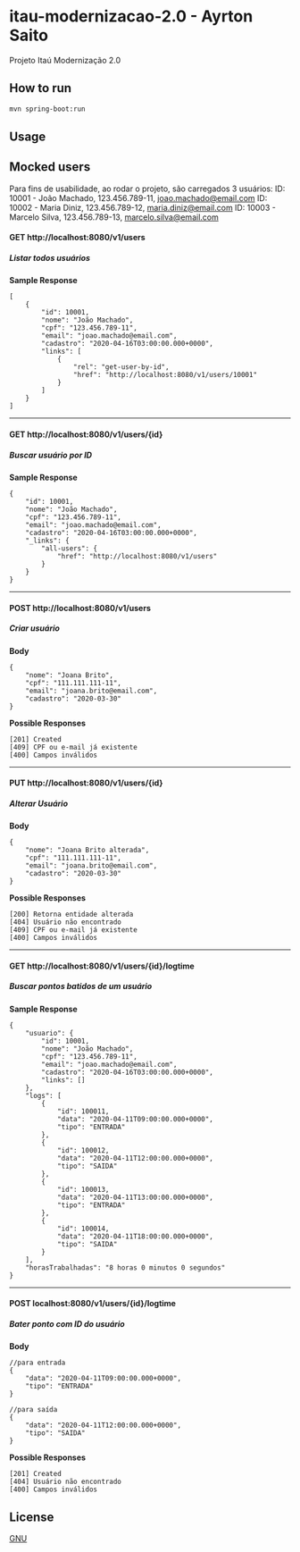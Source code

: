 # itau-modernizacao-2.0 -  Ayrton Saito
Projeto Itaú Modernização 2.0

## How to run


```bash
mvn spring-boot:run
```

## Usage

## Mocked users
Para fins de usabilidade, ao rodar o projeto, são carregados 3 usuários:
ID: 10001 - João Machado, 123.456.789-11, joao.machado@email.com
ID: 10002 - Maria Diniz, 123.456.789-12, maria.diniz@email.com
ID: 10003 - Marcelo Silva, 123.456.789-13, marcelo.silva@email.com

#### GET http://localhost:8080/v1/users
##### Listar todos usuários

**Sample Response**

```
[
    {
        "id": 10001,
        "nome": "João Machado",
        "cpf": "123.456.789-11",
        "email": "joao.machado@email.com",
        "cadastro": "2020-04-16T03:00:00.000+0000",
        "links": [
            {
                "rel": "get-user-by-id",
                "href": "http://localhost:8080/v1/users/10001"
            }
        ]
    }
]
```
___

#### GET http://localhost:8080/v1/users/{id}
##### Buscar usuário por ID

**Sample Response**

```
{
    "id": 10001,
    "nome": "João Machado",
    "cpf": "123.456.789-11",
    "email": "joao.machado@email.com",
    "cadastro": "2020-04-16T03:00:00.000+0000",
    "_links": {
        "all-users": {
            "href": "http://localhost:8080/v1/users"
        }
    }
}
```
___

#### POST http://localhost:8080/v1/users
##### Criar usuário

**Body**
```
{
	"nome": "Joana Brito",
	"cpf": "111.111.111-11",
	"email": "joana.brito@email.com",
	"cadastro": "2020-03-30"
}
```

**Possible Responses**

```
[201] Created
[409] CPF ou e-mail já existente
[400] Campos inválidos
```
___

#### PUT http://localhost:8080/v1/users/{id}
##### Alterar Usuário

**Body**
```
{
	"nome": "Joana Brito alterada",
	"cpf": "111.111.111-11",
	"email": "joana.brito@email.com",
	"cadastro": "2020-03-30"
}
```

**Possible Responses**

```
[200] Retorna entidade alterada
[404] Usuário não encontrado
[409] CPF ou e-mail já existente
[400] Campos inválidos
```
___

#### GET http://localhost:8080/v1/users/{id}/logtime
##### Buscar pontos batidos de um usuário

**Sample Response**

```
{
    "usuario": {
        "id": 10001,
        "nome": "João Machado",
        "cpf": "123.456.789-11",
        "email": "joao.machado@email.com",
        "cadastro": "2020-04-16T03:00:00.000+0000",
        "links": []
    },
    "logs": [
        {
            "id": 100011,
            "data": "2020-04-11T09:00:00.000+0000",
            "tipo": "ENTRADA"
        },
        {
            "id": 100012,
            "data": "2020-04-11T12:00:00.000+0000",
            "tipo": "SAIDA"
        },
        {
            "id": 100013,
            "data": "2020-04-11T13:00:00.000+0000",
            "tipo": "ENTRADA"
        },
        {
            "id": 100014,
            "data": "2020-04-11T18:00:00.000+0000",
            "tipo": "SAIDA"
        }
    ],
    "horasTrabalhadas": "8 horas 0 minutos 0 segundos"
}
```
___

#### POST localhost:8080/v1/users/{id}/logtime
##### Bater ponto com ID do usuário

**Body**
```
//para entrada
{
    "data": "2020-04-11T09:00:00.000+0000",
    "tipo": "ENTRADA"
}

//para saída
{
    "data": "2020-04-11T12:00:00.000+0000",
    "tipo": "SAIDA"
}
```

**Possible Responses**

```
[201] Created
[404] Usuário não encontrado
[400] Campos inválidos
```

## License
[GNU](https://www.gnu.org/licenses/gpl-3.0.pt-br.html)
